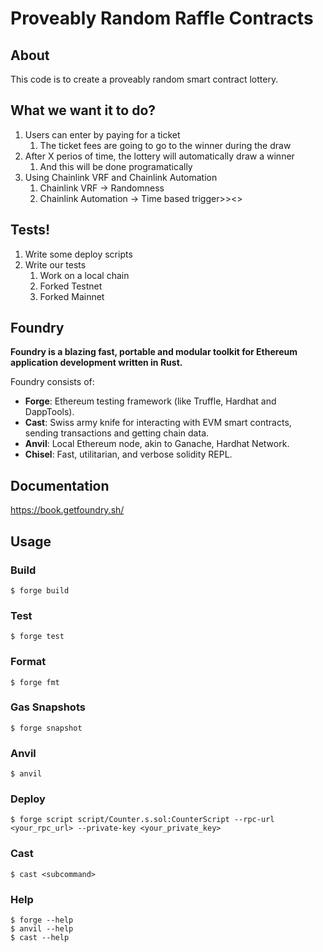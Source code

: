 # Proveably Random Raffle Contracts

## About

This code is to create a proveably random smart contract lottery.

## What we want it to do?

1. Users can enter by paying for a ticket
    1. The ticket fees are going to go to the winner during the draw
2. After X perios of time, the lottery will automatically draw a winner
    1. And this will be done programatically
3. Using Chainlink VRF and Chainlink Automation
    1. Chainlink VRF -> Randomness
    2. Chainlink Automation -> Time based trigger>><>

## Tests!
1. Write some deploy scripts
2. Write our tests
    1. Work on a local chain
    2. Forked Testnet
    3. Forked Mainnet

## Foundry

**Foundry is a blazing fast, portable and modular toolkit for Ethereum application development written in Rust.**

Foundry consists of:

-   **Forge**: Ethereum testing framework (like Truffle, Hardhat and DappTools).
-   **Cast**: Swiss army knife for interacting with EVM smart contracts, sending transactions and getting chain data.
-   **Anvil**: Local Ethereum node, akin to Ganache, Hardhat Network.
-   **Chisel**: Fast, utilitarian, and verbose solidity REPL.

## Documentation

https://book.getfoundry.sh/

## Usage

### Build

```shell
$ forge build
```

### Test

```shell
$ forge test
```

### Format

```shell
$ forge fmt
```

### Gas Snapshots

```shell
$ forge snapshot
```

### Anvil

```shell
$ anvil
```

### Deploy

```shell
$ forge script script/Counter.s.sol:CounterScript --rpc-url <your_rpc_url> --private-key <your_private_key>
```

### Cast

```shell
$ cast <subcommand>
```

### Help

```shell
$ forge --help
$ anvil --help
$ cast --help
```
